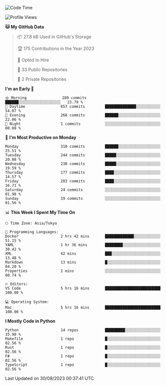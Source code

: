 <!--START_SECTION:waka-->
![Code Time](http://img.shields.io/badge/Code%20Time-704%20hrs-blue)

![Profile Views](http://img.shields.io/badge/Profile%20Views-1-blue)

**🐱 My GitHub Data** 

> 📦 27.8 kB Used in GitHub's Storage 
 > 
> 🏆 175 Contributions in the Year 2023
 > 
> 💼 Opted to Hire
 > 
> 📜 33 Public Repositories 
 > 
> 🔑 2 Private Repositories 
 > 
**I'm an Early 🐤** 

```text
🌞 Morning                289 commits         ██████░░░░░░░░░░░░░░░░░░░   23.79 % 
🌆 Daytime                657 commits         ██████████████░░░░░░░░░░░   54.07 % 
🌃 Evening                268 commits         ██████░░░░░░░░░░░░░░░░░░░   22.06 % 
🌙 Night                  1 commits           ░░░░░░░░░░░░░░░░░░░░░░░░░   00.08 % 
```
📅 **I'm Most Productive on Monday** 

```text
Monday                   310 commits         ██████░░░░░░░░░░░░░░░░░░░   25.51 % 
Tuesday                  244 commits         █████░░░░░░░░░░░░░░░░░░░░   20.08 % 
Wednesday                238 commits         █████░░░░░░░░░░░░░░░░░░░░   19.59 % 
Thursday                 177 commits         ████░░░░░░░░░░░░░░░░░░░░░   14.57 % 
Friday                   203 commits         ████░░░░░░░░░░░░░░░░░░░░░   16.71 % 
Saturday                 24 commits          ░░░░░░░░░░░░░░░░░░░░░░░░░   01.98 % 
Sunday                   19 commits          ░░░░░░░░░░░░░░░░░░░░░░░░░   01.56 % 
```


📊 **This Week I Spent My Time On** 

```text
🕑︎ Time Zone: Asia/Tokyo

💬 Programming Languages: 
Docker                   2 hrs 42 mins       █████████████░░░░░░░░░░░░   51.15 % 
YAML                     1 hr 36 mins        ████████░░░░░░░░░░░░░░░░░   30.42 % 
XML                      42 mins             ███░░░░░░░░░░░░░░░░░░░░░░   13.48 % 
Markdown                 13 mins             █░░░░░░░░░░░░░░░░░░░░░░░░   04.20 % 
Properties               2 mins              ░░░░░░░░░░░░░░░░░░░░░░░░░   00.74 % 

🔥 Editors: 
VS Code                  5 hrs 16 mins       █████████████████████████   100.00 % 

💻 Operating System: 
Mac                      5 hrs 16 mins       █████████████████████████   100.00 % 
```

**I Mostly Code in Python** 

```text
Python                   14 repos            █████████░░░░░░░░░░░░░░░░   35.90 % 
Makefile                 1 repo              █░░░░░░░░░░░░░░░░░░░░░░░░   02.56 % 
Rust                     1 repo              █░░░░░░░░░░░░░░░░░░░░░░░░   02.56 % 
F#                       1 repo              █░░░░░░░░░░░░░░░░░░░░░░░░   02.56 % 
TypeScript               1 repo              █░░░░░░░░░░░░░░░░░░░░░░░░   02.56 % 
```




 Last Updated on 30/08/2023 00:37:41 UTC
<!--END_SECTION:waka-->
